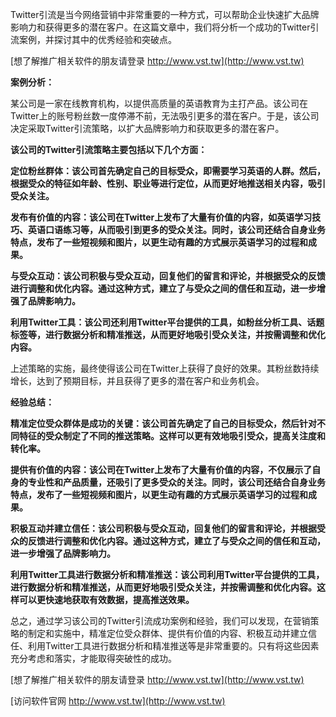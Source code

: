 Twitter引流是当今网络营销中非常重要的一种方式，可以帮助企业快速扩大品牌影响力和获得更多的潜在客户。在这篇文章中，我们将分析一个成功的Twitter引流案例，并探讨其中的优秀经验和突破点。

[想了解推广相关软件的朋友请登录 http://www.vst.tw](http://www.vst.tw)

**案例分析：**

某公司是一家在线教育机构，以提供高质量的英语教育为主打产品。该公司在Twitter上的账号粉丝数一度停滞不前，无法吸引更多的潜在客户。于是，该公司决定采取Twitter引流策略，以扩大品牌影响力和获取更多的潜在客户。

**该公司的Twitter引流策略主要包括以下几个方面：**

**定位粉丝群体：该公司首先确定自己的目标受众，即需要学习英语的人群。然后，根据受众的特征如年龄、性别、职业等进行定位，从而更好地推送相关内容，吸引受众关注。**

**发布有价值的内容：该公司在Twitter上发布了大量有价值的内容，如英语学习技巧、英语口语练习等，从而吸引到更多的受众关注。同时，该公司还结合自身业务特点，发布了一些短视频和图片，以更生动有趣的方式展示英语学习的过程和成果。**

**与受众互动：该公司积极与受众互动，回复他们的留言和评论，并根据受众的反馈进行调整和优化内容。通过这种方式，建立了与受众之间的信任和互动，进一步增强了品牌影响力。**

**利用Twitter工具：该公司还利用Twitter平台提供的工具，如粉丝分析工具、话题标签等，进行数据分析和精准推送，从而更好地吸引受众关注，并按需调整和优化内容。**

上述策略的实施，最终使得该公司在Twitter上获得了良好的效果。其粉丝数持续增长，达到了预期目标，并且获得了更多的潜在客户和业务机会。

**经验总结：**

**精准定位受众群体是成功的关键：该公司首先确定了自己的目标受众，然后针对不同特征的受众制定了不同的推送策略。这样可以更有效地吸引受众，提高关注度和转化率。**

**提供有价值的内容：该公司在Twitter上发布了大量有价值的内容，不仅展示了自身的专业性和产品质量，还吸引了更多受众的关注。同时，该公司还结合自身业务特点，发布了一些短视频和图片，以更生动有趣的方式展示英语学习的过程和成果。**

**积极互动并建立信任：该公司积极与受众互动，回复他们的留言和评论，并根据受众的反馈进行调整和优化内容。通过这种方式，建立了与受众之间的信任和互动，进一步增强了品牌影响力。**

**利用Twitter工具进行数据分析和精准推送：该公司利用Twitter平台提供的工具，进行数据分析和精准推送，从而更好地吸引受众关注，并按需调整和优化内容。这样可以更快速地获取有效数据，提高推送效果。**

总之，通过学习该公司的Twitter引流成功案例和经验，我们可以发现，在营销策略的制定和实施中，精准定位受众群体、提供有价值的内容、积极互动并建立信任、利用Twitter工具进行数据分析和精准推送等是非常重要的。只有将这些因素充分考虑和落实，才能取得突破性的成功。

[想了解推广相关软件的朋友请登录 http://www.vst.tw](http://www.vst.tw)


[访问软件官网 http://www.vst.tw](http://www.vst.tw)
